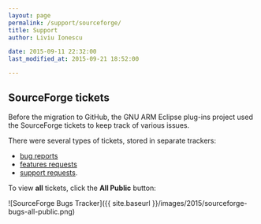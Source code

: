 ```yaml
---
layout: page
permalink: /support/sourceforge/
title: Support
author: Liviu Ionescu

date: 2015-09-11 22:32:00
last_modified_at: 2015-09-21 18:52:00

---
```


## SourceForge tickets

Before the migration to GitHub, the GNU ARM Eclipse plug-ins project used the SourceForge tickets to keep track of various issues.

There were several types of tickets, stored in separate trackers:

* [bug reports](https://sourceforge.net/p/gnuarmeclipse/bugs/search/?q=private%3Afalse)
* [features requests](https://sourceforge.net/p/gnuarmeclipse/feature-requests/search/?q=private%3Afalse)
* [support requests](https://sourceforge.net/p/gnuarmeclipse/support-requests/search/?q=private%3Afalse).

To view **all** tickets, click the **All Public** button:

![SourceForge Bugs Tracker]({{ site.baseurl }}/images/2015/sourceforge-bugs-all-public.png)
